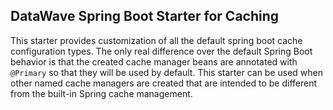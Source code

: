 ## DataWave Spring Boot Starter for Caching

This starter provides customization of all the default spring boot cache configuration types.
The only real difference over the default Spring Boot behavior is that the created cache
manager beans are annotated with `@Primary` so that they will be used by default. This starter
can be used when other named cache managers are created that are intended to be different from
the built-in Spring cache management.
